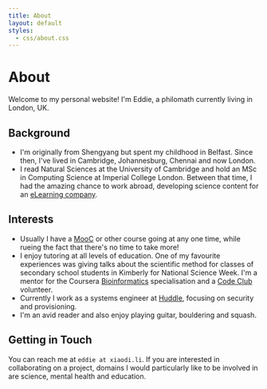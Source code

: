 ```yaml
---
title: About
layout: default
styles:
  - css/about.css
---
```

# About

Welcome to my personal website! I'm Eddie, a philomath currently living in London, UK.

## Background

* I'm originally from Shengyang but spent my childhood in Belfast. Since then, I've lived in Cambridge, Johannesburg, Chennai and now London.
* I read Natural Sciences at the University of Cambridge and hold an MSc in Computing Science at Imperial College London. Between that time, I had the amazing chance to work abroad, developing science content for an [eLearning company](http://www.heymath.com).

## Interests

* Usually I have a [MooC](https://en.wikipedia.org/wiki/Massive_open_online_course) or other course going at any one time, while rueing the fact that there's no time to take more!
* I enjoy tutoring at all levels of education. One of my favourite experiences was giving talks about the scientific method for classes of secondary school students in Kimberly for National Science Week. I'm a mentor for the Coursera [Bioinformatics](https://www.coursera.org/specializations/computational-biology) specialisation and a [Code Club](https://www.codeclub.org.uk/) volunteer.
* Currently I work as a systems engineer at [Huddle](https://www.huddle.com), focusing on security and provisioning.
* I'm an avid reader and also enjoy playing guitar, bouldering and squash.

## Getting in Touch

You can reach me at `eddie at xiaodi.li`. If you are interested in collaborating on a project, domains I would particularly like to be involved in are science, mental health and education.
